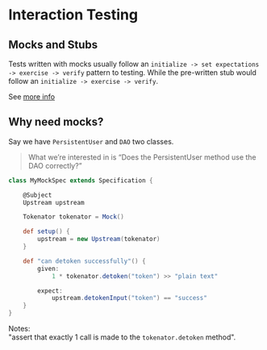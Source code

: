 # Interaction Testing

## Mocks and Stubs
Tests written with mocks usually follow an `initialize -> set expectations -> exercise -> verify` pattern to testing. 
While the pre-written stub would follow an `initialize -> exercise -> verify`.

See [more info](https://stackoverflow.com/questions/3459287/whats-the-difference-between-a-mock-stub)

## Why need mocks?
Say we have `PersistentUser` and `DAO` two classes.
> What we’re interested in is “Does the PersistentUser method use the DAO correctly?”

```groovy
class MyMockSpec extends Specification {

    @Subject
    Upstream upstream

    Tokenator tokenator = Mock()

    def setup() {
        upstream = new Upstream(tokenator)
    }

    def "can detoken successfully"() {
        given:
            1 * tokenator.detoken("token") >> "plain text"

        expect:
            upstream.detokenInput("token") == "success"
    }
}
```
Notes:  
"assert that exactly 1 call is made to the `tokenator.detoken` method".

